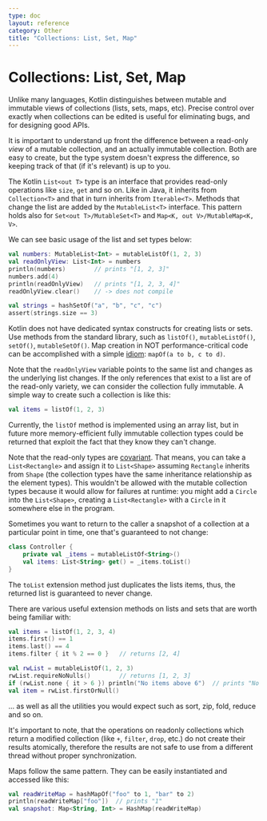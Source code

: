 ```yaml
---
type: doc
layout: reference
category: Other
title: "Collections: List, Set, Map"
---
```


# Collections: List, Set, Map

Unlike many languages, Kotlin distinguishes between mutable and immutable views of collections (lists, sets, maps, etc). Precise control over exactly when collections can be edited is useful for eliminating bugs, and for designing good APIs.

It is important to understand up front the difference between a read-only _view_ of a mutable collection, and an actually immutable collection. Both are easy to create, but the type system doesn't express the difference, so keeping track of that (if it's relevant) is up to you.

The Kotlin `List<out T>` type is an interface that provides read-only operations like `size`, `get` and so on. Like in Java, it inherits from `Collection<T>` and that in turn inherits from `Iterable<T>`. Methods that change the list are added by the `MutableList<T>` interface. This pattern holds also for `Set<out T>/MutableSet<T>` and `Map<K, out V>/MutableMap<K, V>`.

We can see basic usage of the list and set types below:

<div class="sample" markdown="1" theme="idea" data-highlight-only>

```kotlin
val numbers: MutableList<Int> = mutableListOf(1, 2, 3)
val readOnlyView: List<Int> = numbers
println(numbers)        // prints "[1, 2, 3]"
numbers.add(4)
println(readOnlyView)   // prints "[1, 2, 3, 4]"
readOnlyView.clear()    // -> does not compile

val strings = hashSetOf("a", "b", "c", "c")
assert(strings.size == 3)
```

</div>

Kotlin does not have dedicated syntax constructs for creating lists or sets. Use methods from the standard library, such as
`listOf()`, `mutableListOf()`, `setOf()`, `mutableSetOf()`.
Map creation in NOT performance-critical code can be accomplished with a simple [idiom](idioms.html#read-only-map): `mapOf(a to b, c to d)`.

Note that the `readOnlyView` variable points to the same list and changes as the underlying list changes. If the only references that exist to a list are of the read-only variety, we can consider the collection fully immutable. A simple way to create such a collection is like this:

<div class="sample" markdown="1" theme="idea" data-highlight-only>

```kotlin
val items = listOf(1, 2, 3)
```

</div>

Currently, the `listOf` method is implemented using an array list, but in future more memory-efficient fully immutable collection types could be returned that exploit the fact that they know they can't change.

Note that the read-only types are [covariant](generics.html#variance). That means, you can take a `List<Rectangle>` and assign it to `List<Shape>` assuming `Rectangle` inherits from `Shape` (the collection types have the same inheritance relationship as the element types). This wouldn't be allowed with the mutable collection types because it would allow for failures at runtime: you might add a `Circle` into the `List<Shape>`, creating a `List<Rectangle>` with a `Circle` in it somewhere else in the program.

Sometimes you want to return to the caller a snapshot of a collection at a particular point in time, one that's guaranteed to not change:

<div class="sample" markdown="1" theme="idea" data-highlight-only>

```kotlin
class Controller {
    private val _items = mutableListOf<String>()
    val items: List<String> get() = _items.toList()
}
```

</div>

The `toList` extension method just duplicates the lists items, thus, the returned list is guaranteed to never change.

There are various useful extension methods on lists and sets that are worth being familiar with:

<div class="sample" markdown="1" theme="idea" data-highlight-only>

```kotlin
val items = listOf(1, 2, 3, 4)
items.first() == 1
items.last() == 4
items.filter { it % 2 == 0 }   // returns [2, 4]

val rwList = mutableListOf(1, 2, 3)
rwList.requireNoNulls()        // returns [1, 2, 3]
if (rwList.none { it > 6 }) println("No items above 6")  // prints "No items above 6"
val item = rwList.firstOrNull()
```

</div>

... as well as all the utilities you would expect such as sort, zip, fold, reduce and so on.

It's important to note, that the operations on readonly collections which return a modified collection (like `+`, `filter`, `drop`, etc.) do not create their results atomically, therefore the results are not safe to use from a different thread without proper synchronization. 

Maps follow the same pattern. They can be easily instantiated and accessed like this:

<div class="sample" markdown="1" theme="idea" data-highlight-only>

```kotlin
val readWriteMap = hashMapOf("foo" to 1, "bar" to 2)
println(readWriteMap["foo"])  // prints "1"
val snapshot: Map<String, Int> = HashMap(readWriteMap)
```

</div>

